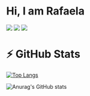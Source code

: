 # Hi, I am Rafaela




[<img src="https://img.shields.io/badge/linkedin-%230077B5.svg?&style=for-the-badge&logo=linkedin&logoColor=white" />](https://www.linkedin.com/in/rafaela-lorenzini-258598b1/) [<img src = "https://img.shields.io/badge/instagram-%23E4405F.svg?&style=for-the-badge&logo=instagram&logoColor=white">](https://www.instagram.com/rafaelalorenzini_/) [<img src = "https://img.shields.io/badge/facebook-%231877F2.svg?&style=for-the-badge&logo=facebook&logoColor=white">](https://www.facebook.com/rafaela.lorenzini)


# ⚡ GitHub Stats

[![Top Langs](https://github-readme-stats.vercel.app/api/top-langs/?username=rafaelalorenzini&layout=compact)](https://github.com/rafaelalorenzini/github-readme-stats)

![Anurag's GitHub stats](https://github-readme-stats.vercel.app/api?username=rafaelalorenzini&hide=contribs,prs)

